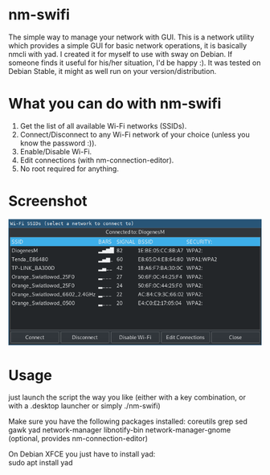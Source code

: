 # nm-swifi
The simple way to manage your network with GUI.
This is a network utility which provides a simple GUI for basic network operations, it is basically nmcli with yad.
I created it for myself to use with sway on Debian. If someone finds it useful for his/her situation, I'd be happy :).
It was tested on Debian Stable, it might as well run on your version/distribution.

# What you can do with nm-swifi
   1. Get the list of all available Wi-Fi networks (SSIDs).
   2. Connect/Disconnect to any Wi-Fi network of your choice (unless you know the password :)).
   3. Enable/Disable Wi-Fi.
   4. Edit connections (with nm-connection-editor).
   5. No root required for anything.

# Screenshot
![Alt text](https://github.com/DiogenesVX/nm-swifi/blob/main/nm-swifi.png)

# Usage
  just launch the script the way you like (either with a key combination, or with a .desktop launcher or simply ./nm-swifi)
  
 Make sure you have the following packages installed:
      coreutils
      grep
      sed
      gawk
      yad
      network-manager
      libnotify-bin
      network-manager-gnome (optional, provides nm-connection-editor)

   On Debian XFCE you just have to install yad:    
       sudo apt install yad
